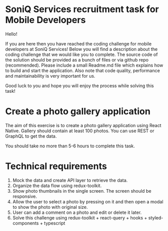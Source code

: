 # SoniQ Services recruitment task for Mobile Developers


Hello!

If you are here then you have reached the coding challenge for mobile developers at SoniQ Services! Below you will find a description about the coding challenge that we would like you to complete.
The source code of the solution should be provided as a bunch of files or via github repo (recommended). Please include a small Readme.md file which explains how to build and start the application. Also note that code quality, performance and maintainability is very important for us.

Good luck to you and hope you will enjoy the process while solving this task!


# Create a photo gallery application

The aim of this exercise is to create a photo gallery application using React Native. Gallery should contain at least 100 photos.
You can use REST or GraphQL to get the data.

You should take no more than 5-6 hours to complete this task.


# Technical requirements

1. Mock the data and create API layer to retrieve the data.
2. Organize the data flow using redux-toolkit.
3. Show photo thumbnails in the single screen. The screen should be responsive.
4. Allow the user to select a photo by pressing on it and then open a modal to show the photo with original size.
5. User can add a comment on a photo and edit or delete it later.
6. Solve this challenge using redux-toolkit + react-query + hooks + styled-components + typescript
